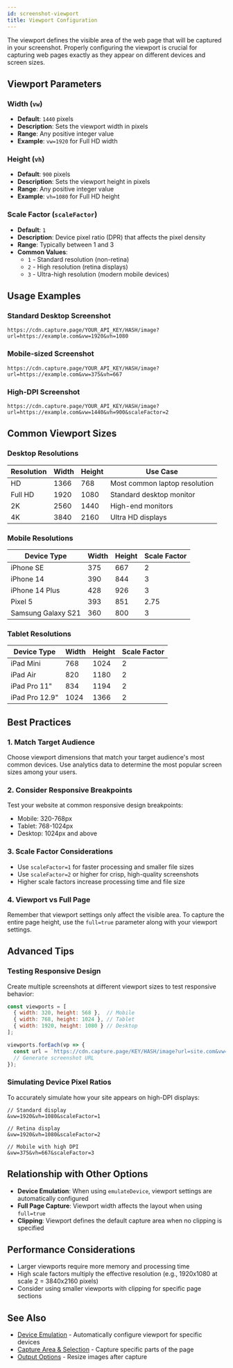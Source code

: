 ```yaml
---
id: screenshot-viewport
title: Viewport Configuration
---
```


The viewport defines the visible area of the web page that will be captured in your screenshot. Properly configuring the viewport is crucial for capturing web pages exactly as they appear on different devices and screen sizes.

## Viewport Parameters

### Width (`vw`)
- **Default**: `1440` pixels
- **Description**: Sets the viewport width in pixels
- **Range**: Any positive integer value
- **Example**: `vw=1920` for Full HD width

### Height (`vh`)
- **Default**: `900` pixels
- **Description**: Sets the viewport height in pixels
- **Range**: Any positive integer value
- **Example**: `vh=1080` for Full HD height

### Scale Factor (`scaleFactor`)
- **Default**: `1`
- **Description**: Device pixel ratio (DPR) that affects the pixel density
- **Range**: Typically between 1 and 3
- **Common Values**:
  - `1` - Standard resolution (non-retina)
  - `2` - High resolution (retina displays)
  - `3` - Ultra-high resolution (modern mobile devices)

## Usage Examples

### Standard Desktop Screenshot
```
https://cdn.capture.page/YOUR_API_KEY/HASH/image?url=https://example.com&vw=1920&vh=1080
```

### Mobile-sized Screenshot
```
https://cdn.capture.page/YOUR_API_KEY/HASH/image?url=https://example.com&vw=375&vh=667
```

### High-DPI Screenshot
```
https://cdn.capture.page/YOUR_API_KEY/HASH/image?url=https://example.com&vw=1440&vh=900&scaleFactor=2
```

## Common Viewport Sizes

### Desktop Resolutions
| Resolution | Width | Height | Use Case |
|------------|-------|--------|----------|
| HD | 1366 | 768 | Most common laptop resolution |
| Full HD | 1920 | 1080 | Standard desktop monitor |
| 2K | 2560 | 1440 | High-end monitors |
| 4K | 3840 | 2160 | Ultra HD displays |

### Mobile Resolutions
| Device Type | Width | Height | Scale Factor |
|-------------|-------|--------|--------------|
| iPhone SE | 375 | 667 | 2 |
| iPhone 14 | 390 | 844 | 3 |
| iPhone 14 Plus | 428 | 926 | 3 |
| Pixel 5 | 393 | 851 | 2.75 |
| Samsung Galaxy S21 | 360 | 800 | 3 |

### Tablet Resolutions
| Device Type | Width | Height | Scale Factor |
|-------------|-------|--------|--------------|
| iPad Mini | 768 | 1024 | 2 |
| iPad Air | 820 | 1180 | 2 |
| iPad Pro 11" | 834 | 1194 | 2 |
| iPad Pro 12.9" | 1024 | 1366 | 2 |

## Best Practices

### 1. Match Target Audience
Choose viewport dimensions that match your target audience's most common devices. Use analytics data to determine the most popular screen sizes among your users.

### 2. Consider Responsive Breakpoints
Test your website at common responsive design breakpoints:
- Mobile: 320-768px
- Tablet: 768-1024px
- Desktop: 1024px and above

### 3. Scale Factor Considerations
- Use `scaleFactor=1` for faster processing and smaller file sizes
- Use `scaleFactor=2` or higher for crisp, high-quality screenshots
- Higher scale factors increase processing time and file size

### 4. Viewport vs Full Page
Remember that viewport settings only affect the visible area. To capture the entire page height, use the `full=true` parameter along with your viewport settings.

## Advanced Tips

### Testing Responsive Design
Create multiple screenshots at different viewport sizes to test responsive behavior:

```javascript
const viewports = [
  { width: 320, height: 568 },  // Mobile
  { width: 768, height: 1024 }, // Tablet
  { width: 1920, height: 1080 } // Desktop
];

viewports.forEach(vp => {
  const url = `https://cdn.capture.page/KEY/HASH/image?url=site.com&vw=${vp.width}&vh=${vp.height}`;
  // Generate screenshot URL
});
```

### Simulating Device Pixel Ratios
To accurately simulate how your site appears on high-DPI displays:

```
// Standard display
&vw=1920&vh=1080&scaleFactor=1

// Retina display
&vw=1920&vh=1080&scaleFactor=2

// Mobile with high DPI
&vw=375&vh=667&scaleFactor=3
```

## Relationship with Other Options

- **Device Emulation**: When using `emulateDevice`, viewport settings are automatically configured
- **Full Page Capture**: Viewport width affects the layout when using `full=true`
- **Clipping**: Viewport defines the default capture area when no clipping is specified

## Performance Considerations

- Larger viewports require more memory and processing time
- High scale factors multiply the effective resolution (e.g., 1920x1080 at scale 2 = 3840x2160 pixels)
- Consider using smaller viewports with clipping for specific page sections

## See Also

- [Device Emulation](screenshot-device-emulation.md) - Automatically configure viewport for specific devices
- [Capture Area & Selection](screenshot-capture-area.md) - Capture specific parts of the page
- [Output Options](screenshot-output-options.md) - Resize images after capture